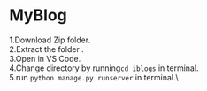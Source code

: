 # MyBlog

1.Download Zip folder.\
2.Extract the folder .\
3.Open in VS Code.\
4.Change directory by running`cd iblogs` in terminal.\
5.run `python manage.py runserver` in terminal.\
